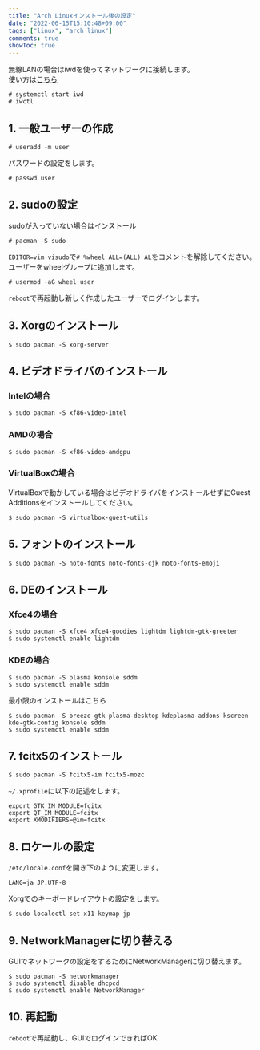 ```yaml
---
title: "Arch Linuxインストール後の設定"
date: "2022-06-15T15:10:48+09:00"
tags: ["linux", "arch linux"]
comments: true
showToc: true
---
```


無線LANの場合はiwdを使ってネットワークに接続します。  
使い方は[こちら](https://wiki.archlinux.jp/index.php/Iwd#iwctl)

```
# systemctl start iwd
# iwctl
```

## 1. 一般ユーザーの作成

```
# useradd -m user
```

パスワードの設定をします。

```
# passwd user
```

## 2. sudoの設定

sudoが入っていない場合はインストール

```
# pacman -S sudo
```

`EDITOR=vim visudo`で`# %wheel ALL=(ALL) AL`をコメントを解除してください。  
ユーザーをwheelグループに追加します。

```
# usermod -aG wheel user
```

`reboot`で再起動し新しく作成したユーザーでログインします。

## 3. Xorgのインストール

```
$ sudo pacman -S xorg-server
```

## 4. ビデオドライバのインストール

### Intelの場合

```
$ sudo pacman -S xf86-video-intel
```

### AMDの場合

```
$ sudo pacman -S xf86-video-amdgpu
```

### VirtualBoxの場合

VirtualBoxで動かしている場合はビデオドライバをインストールせずにGuest Additionsをインストールしてください。

```
$ sudo pacman -S virtualbox-guest-utils
```

## 5. フォントのインストール

```
$ sudo pacman -S noto-fonts noto-fonts-cjk noto-fonts-emoji
```

## 6. DEのインストール

### Xfce4の場合

```
$ sudo pacman -S xfce4 xfce4-goodies lightdm lightdm-gtk-greeter
$ sudo systemctl enable lightdm
```

### KDEの場合


```
$ sudo pacman -S plasma konsole sddm
$ sudo systemctl enable sddm
```

最小限のインストールはこちら
```
$ sudo pacman -S breeze-gtk plasma-desktop kdeplasma-addons kscreen kde-gtk-config konsole sddm
$ sudo systemctl enable sddm
```

## 7. fcitx5のインストール

```
$ sudo pacman -S fcitx5-im fcitx5-mozc
```

`~/.xprofile`に以下の記述をします。

```~/.xprofile
export GTK_IM_MODULE=fcitx
export QT_IM_MODULE=fcitx
export XMODIFIERS=@im=fcitx
```

## 8. ロケールの設定

`/etc/locale.conf`を開き下のように変更します。

```
LANG=ja_JP.UTF-8
```

Xorgでのキーボードレイアウトの設定をします。

```
$ sudo localectl set-x11-keymap jp
```

## 9. NetworkManagerに切り替える

GUIでネットワークの設定をするためにNetworkManagerに切り替えます。

```
$ sudo pacman -S networkmanager
$ sudo systemctl disable dhcpcd
$ sudo systemctl enable NetworkManager
```

## 10. 再起動

`reboot`で再起動し、GUIでログインできればOK